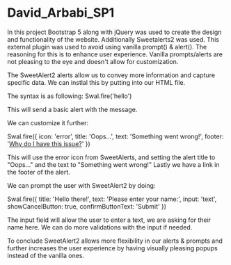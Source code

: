 # David_Arbabi_SP1

In this project Bootstrap 5 along with jQuery was used to create the design and functionality of the website.
Additionally Sweetalerts2 was used. This external plugin was used to avoid using vanilla prompt() & alert(). The reasoning for this is to enhance user experience.
Vanilla prompts/alerts are not pleasing to the eye and doesn't allow for customization.

The SweetAlert2 alerts allow us to convey more information and capture specific data. 
We can instlal this by putting <script src="//cdn.jsdelivr.net/npm/sweetalert2@11"></script> into our HTML file.

The syntax is as following:
Swal.fire('hello')

This will send a basic alert with the message.

We can customize it further:

Swal.fire({
  icon: 'error',
  title: 'Oops...',
  text: 'Something went wrong!',
  footer: '<a href="">Why do I have this issue?</a>'
})

This will use the error icon from SweetAlerts, and setting the alert title to "Oops..." and the text to "Something went wrong!" Lastly we have a link in the footer of the alert. 

We can prompt the user with SweetAlert2 by doing:

Swal.fire({
            title: 'Hello there!',
            text: 'Please enter your name:',
            input: 'text',
            showCancelButton: true,
            confirmButtonText: 'Submit'
})

The input field will allow the user to enter a text, we are asking for their name here. We can do more validations with the input if needed. 

To conclude SweetAlert2 allows more flexibility in our alerts & prompts and further increases the user experience by having visually pleasing popups instead of the vanilla ones.
